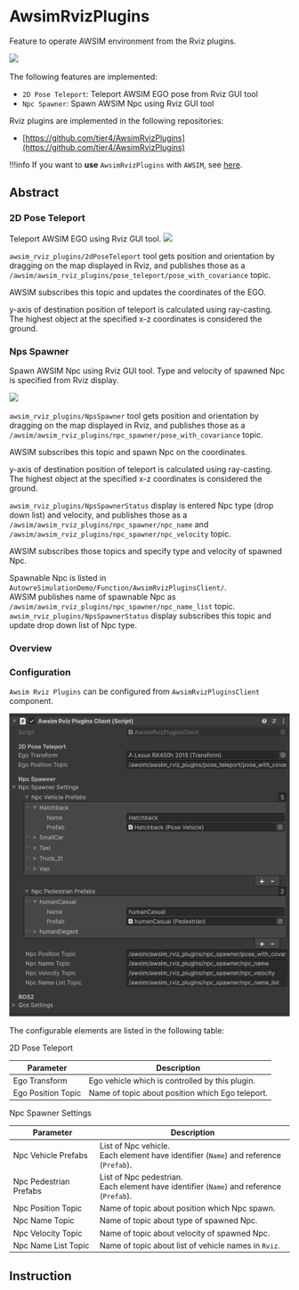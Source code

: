 # AwsimRvizPlugins
Feature to operate AWSIM environment from the Rviz plugins.

<a href="./npc_spawner.png" data-lightbox="AwsimRvizPlugins" data-title="" data-alt="AwsimRvizPlugins"><img src="./npc_spawner.png"></a>

The following features are implemented:

- `2D Pose Teleport`: Teleport AWSIM EGO pose from Rviz GUI tool
- `Npc Spawner`: Spawn AWSIM Npc using Rviz GUI tool

Rviz plugins are implemented in the following repositories:

- [https://github.com/tier4/AwsimRvizPlugins](https://github.com/tier4/AwsimRvizPlugins)

!!!info
    If you want to **use** `AwsimRvizPlugins` with `AWSIM`, see [here](../../../../GettingStarted/Advanced/AwsimRvizPlugins/index.md).

## Abstract

### 2D Pose Teleport
Teleport AWSIM EGO using Rviz GUI tool.
<a href="./2d_pose_teleport.png" data-lightbox="2D Pose Teleport" data-title="" data-alt="2D Pose Teleport"><img src="./2d_pose_teleport.png"></a>

`awsim_rviz_plugins/2dPoseTeleport` tool gets position and orientation by dragging on the map displayed in Rviz, and publishes those as a `/awsim/awsim_rviz_plugins/pose_teleport/pose_with_covariance` topic.

AWSIM subscribes this topic and updates the coordinates of the EGO.

y-axis of destination position of teleport is calculated using ray-casting.  
The highest object at the specified x-z coordinates is considered the ground.

### Nps Spawner
Spawn AWSIM Npc using Rviz GUI tool.
Type and velocity of spawned Npc is specified from Rviz display.

<a href="./npc_spawner.png" data-lightbox="Npc Spawner" data-title="" data-alt="Npc Spawner"><img src="./npc_spawner.png"></a>

`awsim_rviz_plugins/NpsSpawner` tool gets position and orientation by dragging on the map displayed in Rviz, and publishes those as a `/awsim/awsim_rviz_plugins/npc_spawner/pose_with_covariance` topic.

AWSIM subscribes this topic and spawn Npc on the coordinates.

y-axis of destination position of teleport is calculated using ray-casting.  
The highest object at the specified x-z coordinates is considered the ground.

`awsim_rviz_plugins/NpsSpawnerStatus` display is entered Npc type (drop down list) and velocity, and publishes those as a `/awsim/awsim_rviz_plugins/npc_spawner/npc_name` and `/awsim/awsim_rviz_plugins/npc_spawner/npc_velocity` topic.

AWSIM subscribes those topics and specify type and velocity of spawned Npc.

Spawnable Npc is listed in `AutowreSimulationDemo/Function/AwsimRvizPluginsClient/`.  
AWSIM publishes name of spawnable Npc as `/awsim/awsim_rviz_plugins/npc_spawner/npc_name_list` topic.  
`awsim_rviz_plugins/NpsSpawnerStatus` display subscribes this topic and update drop down list of Npc type.  

### Overview

### Configuration
`Awsim Rviz Plugins` can be configured from `AwsimRvizPluginsClient` component.

<a href="./config.png" data-lightbox="Configulations" data-title="" data-alt="Configulations"><img src="./config.png"></a>

The configurable elements are listed in the following table:

2D Pose Teleport

| Parameter | Description |
|---|---|
| Ego Transform | Ego vehicle which is controlled by this plugin. |
| Ego Position Topic | Name of topic about position which Ego teleport. |

Npc Spawner Settings

| Parameter | Description |
|---|---|
| Npc Vehicle Prefabs | List of Npc vehicle.<br>Each element have identifier (`Name`) and reference (`Prefab`). |
| Npc Pedestrian Prefabs | List of Npc pedestrian.<br>Each element have identifier (`Name`) and reference (`Prefab`). |
| Npc Position Topic | Name of topic about position which Npc spawn. |
| Npc Name Topic | Name of topic about type of spawned Npc. |
| Npc Velocity Topic |Name of topic about velocity of spawned Npc. |
| Npc Name List Topic | Name of topic about list of vehicle names in `Rviz`. |

## Instruction

